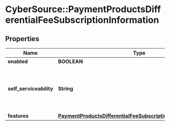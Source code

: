 # CyberSource::PaymentProductsDifferentialFeeSubscriptionInformation

## Properties
Name | Type | Description | Notes
------------ | ------------- | ------------- | -------------
**enabled** | **BOOLEAN** |  | [optional] 
**self_serviceability** | **String** | Indicates if the organization can enable this product using self service. | [optional] [default to &quot;NOT_SELF_SERVICEABLE&quot;]
**features** | [**PaymentProductsDifferentialFeeSubscriptionInformationFeatures**](PaymentProductsDifferentialFeeSubscriptionInformationFeatures.md) |  | [optional] 


